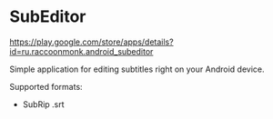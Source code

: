 # SubEditor
https://play.google.com/store/apps/details?id=ru.raccoonmonk.android_subeditor

Simple application for editing subtitles right on your Android device.

Supported formats:
* SubRip .srt
